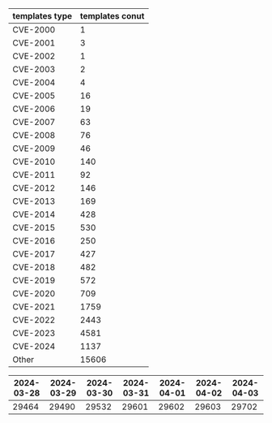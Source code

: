 | templates type | templates conut | 
| --- | --- | 
| CVE-2000 | 1 |
| CVE-2001 | 3 |
| CVE-2002 | 1 |
| CVE-2003 | 2 |
| CVE-2004 | 4 |
| CVE-2005 | 16 |
| CVE-2006 | 19 |
| CVE-2007 | 63 |
| CVE-2008 | 76 |
| CVE-2009 | 46 |
| CVE-2010 | 140 |
| CVE-2011 | 92 |
| CVE-2012 | 146 |
| CVE-2013 | 169 |
| CVE-2014 | 428 |
| CVE-2015 | 530 |
| CVE-2016 | 250 |
| CVE-2017 | 427 |
| CVE-2018 | 482 |
| CVE-2019 | 572 |
| CVE-2020 | 709 |
| CVE-2021 | 1759 |
| CVE-2022 | 2443 |
| CVE-2023 | 4581 |
| CVE-2024 | 1137 |
| Other | 15606 |


|2024-03-28 | 2024-03-29 | 2024-03-30 | 2024-03-31 | 2024-04-01 | 2024-04-02 | 2024-04-03|
|--- | ------ | ------ | ------ | ------ | ------ | ---|
|29464 | 29490 | 29532 | 29601 | 29602 | 29603 | 29702|
